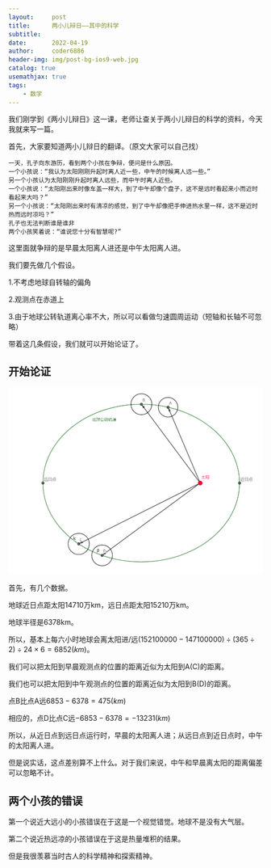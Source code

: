 ```yaml
---
layout:     post
title:      两小儿辩日——其中的科学
subtitle:   
date:       2022-04-19
author:     coder6886
header-img: img/post-bg-ios9-web.jpg
catalog: true
usemathjax: true
tags:
    - 数学
---
```

我们刚学到《两小儿辩日》这一课，老师让查关于两小儿辩日的科学的资料，今天我就来写一篇。

首先，大家要知道两小儿辩日的翻译。（原文大家可以自己找）
```
一天，孔子向东游历，看到两个小孩在争辩，便问是什么原因。
一个小孩说：“我认为太阳刚刚升起时离人近一些，中午的时候离人远一些。”
另一个小孩认为太阳刚刚升起时离人远些，而中午时离人近些。
一个小孩说：“太阳刚出来时像车盖一样大，到了中午却像个盘子，这不是远时看起来小而近时看起来大吗？”
另一个小孩说：“太阳刚出来时有清凉的感觉，到了中午却像把手伸进热水里一样，这不是近时热而远时凉吗？”
孔子也无法判断谁是谁非
两个小孩笑着说：“谁说您十分有智慧呢?”
```
这里面就争辩的是早晨太阳离人进还是中午太阳离人进。

我们要先做几个假设。

1.不考虑地球自转轴的偏角

2.观测点在赤道上

3.由于地球公转轨道离心率不大，所以可以看做匀速圆周运动（短轴和长轴不可忽略）

带着这几条假设，我们就可以开始论证了。

## 开始论证

![two-children-debate-sun.png](/img/two-children-debate-sun.png)

首先，有几个数据。

地球近日点距太阳14710万km，远日点距太阳15210万km。

地球半径是6378km。

所以，基本上每六小时地球会离太阳进/远$(152100000-147100000)\div(365\div2)\div24\times6=6852(km)$。

我们可以把太阳到早晨观测点的位置的距离近似为太阳到A(C)的距离。

我们也可以把太阳到中午观测点的位置的距离近似为太阳到B(D)的距离。

点B比点A远$6853-6378=475(km)$

相应的，点D比点C远$-6853-6378=-13231(km)$

所以，从近日点到远日点运行时，早晨的太阳离人进；从远日点到近日点时，中午的太阳离人进。

但是说实话，这点差别算不上什么。对于我们来说，中午和早晨离太阳的距离偏差可以忽略不计。

## 两个小孩的错误
第一个说近大远小的小孩错误在于这是一个视觉错觉。地球不是没有大气层。

第二个说近热远凉的小孩错误在于这是热量堆积的结果。

但是我很羡慕当时古人的科学精神和探索精神。